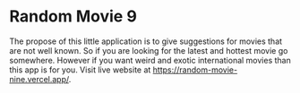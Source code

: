 # Random Movie 9


The propose of this little application is to give suggestions for movies that are not well known. So if you are looking for the latest and hottest movie go somewhere. However if you want weird and exotic international movies than this app is for you. Visit live website at https://random-movie-nine.vercel.app/.
